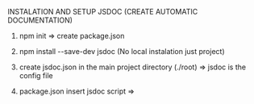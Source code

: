 INSTALATION AND SETUP JSDOC (CREATE AUTOMATIC DOCUMENTATION)

1. npm init => create package.json
2. npm install --save-dev jsdoc  (No local instalation just project)
3. create jsdoc.json in the main project directory (./root) => jsdoc is the config file 
4. package.json insert jsdoc script => <script tag>

    "docs": "jsdoc -c jsdoc.json"

5. create src folder and index.js file => in root project directory
6. npm run docs => this creates docs folder and index.html file (this is the final documentation)
